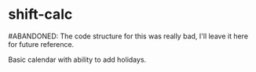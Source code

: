 shift-calc
==========

#ABANDONED: The code structure for this was really bad, I'll leave it here for future reference.

Basic calendar with ability to add holidays.